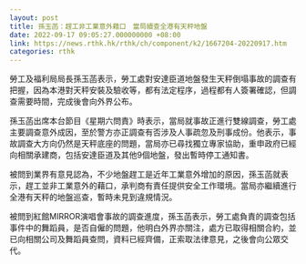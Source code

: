 ```yaml
---
layout: post
title: 孫玉菡：趕工非工業意外藉口　當局續查全港有天秤地盤
date: 2022-09-17 09:05:27.000000000 +08:00
link: https://news.rthk.hk/rthk/ch/component/k2/1667204-20220917.htm
categories: rthk
---
```


勞工及福利局局長孫玉菡表示，勞工處對安達臣道地盤發生天秤倒塌事故的調查有把握，因為本港對天秤安裝及驗收等，都有法定程序，過程都有人簽署確認，但調查需要時間，完成後會向外界公布。

孫玉菡出席本台節目《星期六問責》時表示，當局就事故正進行雙線調查，勞工處主要調查意外成因，至於警方亦正調查有否涉及人事疏忽及刑事成份。他表示，事故調查大方向仍然是天秤底座的問題，當局亦已尋找獨立專家協助，重申政府已經向相關承建商，包括安達臣道及其他9個地盤，發出暫時停工通知書。

被問到業界有意見認為，不少地盤趕工是近年工業意外增加的原因，孫玉菡就表示，趕工並非工業意外的藉口，承判商有責任提供安全工作環境。當局亦繼續進行全港有天秤的地盤巡查，暫時未見到違規情況。

被問到紅館MIRROR演唱會事故的調查進度，孫玉菡表示，勞工處負責的調查包括事件中的舞蹈員，是否自僱的問題，他明白外界亦關注，處方已取得相關合約，並已向相關公司及舞蹈員查問，資料已經齊備，正索取法律意見，之後會向公眾交代。
